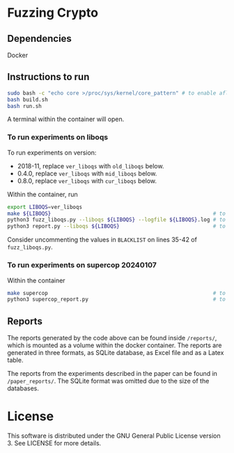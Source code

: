 # Fuzzing Crypto

## Dependencies

Docker

## Instructions to run

```bash
sudo bash -c "echo core >/proc/sys/kernel/core_pattern" # to enable afl++ fuzzing
bash build.sh
bash run.sh
```
A terminal within the container will open.

### To run experiments on liboqs

To run experiments on version:
- 2018-11, replace `ver_liboqs` with `old_liboqs` below.
- 0.4.0, replace `ver_liboqs` with `mid_liboqs` below.
- 0.8.0, replace `ver_liboqs` with `cur_liboqs` below.

Within the container, run
```bash
export LIBOQS=ver_liboqs
make ${LIBOQS}                                                    # to install dependences
python3 fuzz_liboqs.py --liboqs ${LIBOQS} --logfile ${LIBOQS}.log # to run experiments
python3 report.py --liboqs ${LIBOQS}                              # to collect results
```

Consider uncommenting the values in `BLACKLIST` on lines 35-42 of `fuzz_liboqs.py`.

### To run experiments on supercop 20240107
Within the container
```bash
make supercop                                                     # to install supercop and run experiments
python3 supercop_report.py                                        # to collect results
```

## Reports

The reports generated by the code above can be found inside `/reports/`, which is mounted as a volume within the docker container. The reports are generated in three formats, as SQLite database, as Excel file and as a Latex table.

The reports from the experiments described in the paper can be found in `/paper_reports/`.
The SQLite format was omitted due to the size of the databases.

# License

This software is distributed under the GNU General Public License version 3. See LICENSE for more details.
